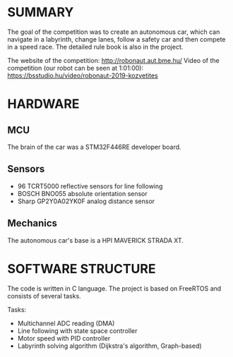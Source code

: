 # SUMMARY

The goal of the competition was to create an autonomous car, which can navigate in a labyrinth, change lanes, follow a safety car and then compete in a speed race. The detailed rule book is also in the project.

The website of the competition: http://robonaut.aut.bme.hu/
Video of the competition (our robot can be seen at 1:01:00): https://bsstudio.hu/video/robonaut-2019-kozvetites


# HARDWARE
## MCU
The brain of the car was a STM32F446RE developer board.
## Sensors
* 96 TCRT5000 reflective sensors for line following
* BOSCH BNO055 absolute orientation sensor
* Sharp GP2Y0A02YK0F analog distance sensor
## Mechanics
The autonomous car's base is a HPI MAVERICK STRADA XT.

# SOFTWARE STRUCTURE

The code is written in C language. The project is based on FreeRTOS and consists of several tasks.

Tasks:
* Multichannel ADC reading (DMA)
* Line following with state space controller
* Motor speed with PID controller
* Labyrinth solving algorithm (Dijkstra's algorithm, Graph-based)
 
